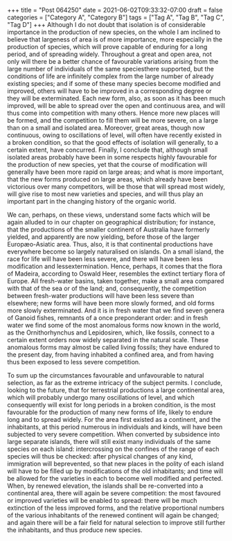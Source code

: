 +++
title = "Post 064250"
date = 2021-06-02T09:33:32-07:00
draft = false
categories = ["Category A", "Category B"]
tags = ["Tag A", "Tag B", "Tag C", "Tag D"]
+++
Although I do not doubt that isolation is of considerable importance in the production of new species, on the whole I am inclined to believe that largeness of area is of more importance, more especially in the production of species, which will prove capable of enduring for a long period, and of spreading widely. Throughout a great and open area, not only will there be a better chance of favourable variations arising from the large number of individuals of the same speciesthere supported, but the conditions of life are infinitely complex from the large number of already existing species; and if some of these many species become modified and improved, others will have to be improved in a corresponding degree or they will be exterminated. Each new form, also, as soon as it has been much improved, will be able to spread over the open and continuous area, and will thus come into competition with many others. Hence more new places will be formed, and the competition to fill them will be more severe, on a large than on a small and isolated area. Moreover, great areas, though now continuous, owing to oscillations of level, will often have recently existed in a broken condition, so that the good effects of isolation will generally, to a certain extent, have concurred. Finally, I conclude that, although small isolated areas probably have been in some respects highly favourable for the production of new species, yet that the course of modification will generally have been more rapid on large areas; and what is more important, that the new forms produced on large areas, which already have been victorious over many competitors, will be those that will spread most widely, will give rise to most new varieties and species, and will thus play an important part in the changing history of the organic world.

We can, perhaps, on these views, understand some facts which will be again alluded to in our chapter on geographical distribution; for instance, that the productions of the smaller continent of Australia have formerly yielded, and apparently are now yielding, before those of the larger Europæo-Asiatic area. Thus, also, it is that continental productions have everywhere become so largely naturalised on islands. On a small island, the race for life will have been less severe, and there will have been less modification and lessextermination. Hence, perhaps, it comes that the flora of Madeira, according to Oswald Heer, resembles the extinct tertiary flora of Europe. All fresh-water basins, taken together, make a small area compared with that of the sea or of the land; and, consequently, the competition between fresh-water productions will have been less severe than elsewhere; new forms will have been more slowly formed, and old forms more slowly exterminated. And it is in fresh water that we find seven genera of Ganoid fishes, remnants of a once preponderant order: and in fresh water we find some of the most anomalous forms now known in the world, as the Ornithorhynchus and Lepidosiren, which, like fossils, connect to a certain extent orders now widely separated in the natural scale. These anomalous forms may almost be called living fossils; they have endured to the present day, from having inhabited a confined area, and from having thus been exposed to less severe competition.

To sum up the circumstances favourable and unfavourable to natural selection, as far as the extreme intricacy of the subject permits. I conclude, looking to the future, that for terrestrial productions a large continental area, which will probably undergo many oscillations of level, and which consequently will exist for long periods in a broken condition, is the most favourable for the production of many new forms of life, likely to endure long and to spread widely. For the area first existed as a continent, and the inhabitants, at this period numerous in individuals and kinds, will have been subjected to very severe competition. When converted by subsidence into large separate islands, there will still exist many individuals of the same species on each island: intercrossing on the confines of the range of each species will thus be checked: after physical changes of any kind, immigration will beprevented, so that new places in the polity of each island will have to be filled up by modifications of the old inhabitants; and time will be allowed for the varieties in each to become well modified and perfected. When, by renewed elevation, the islands shall be re-converted into a continental area, there will again be severe competition: the most favoured or improved varieties will be enabled to spread: there will be much extinction of the less improved forms, and the relative proportional numbers of the various inhabitants of the renewed continent will again be changed; and again there will be a fair field for natural selection to improve still further the inhabitants, and thus produce new species.
